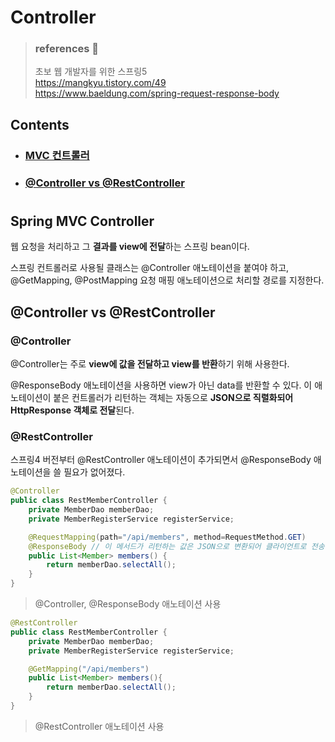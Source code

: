# Controller

> ### references 🔗
> 초보 웹 개발자를 위한 스프링5    
> https://mangkyu.tistory.com/49    
> https://www.baeldung.com/spring-request-response-body     

## Contents		
* ### [MVC 컨트롤러](https://github.com/mingeun2154/skill/tree/main/SpringBoot/controller#spring-mvc-controller)
* ### [@Controller vs @RestController](https://github.com/mingeun2154/skill/tree/main/SpringBoot/controller#controller-vs-restcontroller-1)      

#    

## Spring MVC Controller
웹 요청을 처리하고 그 **결과를 view에 전달**하는 스프링 bean이다.

스프링 컨트롤러로 사용될 클래스는 @Controller 애노테이션을 붙여야 하고, @GetMapping, @PostMapping 요청 매핑 애노테이션으로 처리할 경로를 지정한다.

## @Controller vs @RestController

### @Controller
@Controller는 주로 **view에 값을 전달하고 view를 반환**하기 위해 사용한다.

@ResponseBody 애노테이션을 사용하면 view가 아닌 data를 반환할 수 있다. 이 애노테이션이 붙은 컨트롤러가 리턴하는 객체는 자동으로 **JSON으로 직렬화되어 HttpResponse 객체로 전달**된다.

### @RestController
스프링4 버전부터 @RestController 애노테이션이 추가되면서 @ResponseBody 애노테이션을 쓸 필요가 없어졌다.

```Java
@Controller
public class RestMemberController {
	private MemberDao memberDao;
	private MemberRegisterService registerService;

	@RequestMapping(path="/api/members", method=RequestMethod.GET)
	@ResponseBody // 이 메서드가 리턴하는 값은 JSON으로 변환되어 클라이언트로 전송된다.
	public List<Member> members() {
		return memberDao.selectAll();
	}
}
```

> @Controller, @ResponseBody 애노테이션 사용

```Java
@RestController
public class RestMemberController {
	private MemberDao memberDao;
	private MemberRegisterService registerService;

	@GetMapping("/api/members")
	public List<Member> members(){
		return memberDao.selectAll();
	}
}
```

> @RestController 애노테이션 사용
